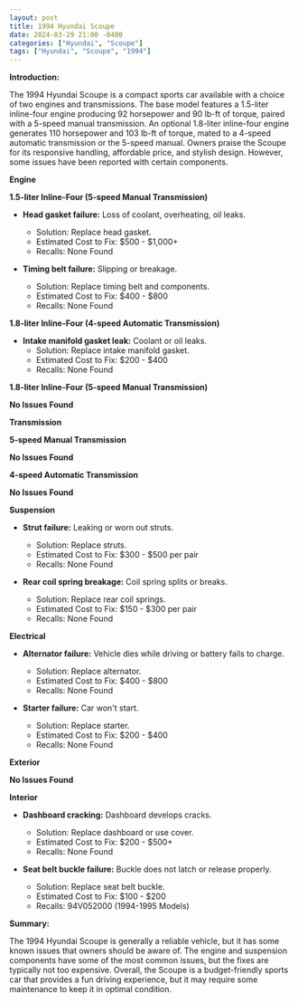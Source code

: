 ```yaml
---
layout: post
title: 1994 Hyundai Scoupe
date: 2024-03-29 21:00 -0400
categories: ["Hyundai", "Scoupe"]
tags: ["Hyundai", "Scoupe", "1994"]
---
```

**Introduction:**

The 1994 Hyundai Scoupe is a compact sports car available with a choice of two engines and transmissions. The base model features a 1.5-liter inline-four engine producing 92 horsepower and 90 lb-ft of torque, paired with a 5-speed manual transmission. An optional 1.8-liter inline-four engine generates 110 horsepower and 103 lb-ft of torque, mated to a 4-speed automatic transmission or the 5-speed manual. Owners praise the Scoupe for its responsive handling, affordable price, and stylish design. However, some issues have been reported with certain components.

**Engine**

**1.5-liter Inline-Four (5-speed Manual Transmission)**

* **Head gasket failure:** Loss of coolant, overheating, oil leaks.
  * Solution: Replace head gasket.
  * Estimated Cost to Fix: $500 - $1,000+
  * Recalls: None Found

* **Timing belt failure:** Slipping or breakage.
  * Solution: Replace timing belt and components.
  * Estimated Cost to Fix: $400 - $800
  * Recalls: None Found

**1.8-liter Inline-Four (4-speed Automatic Transmission)**

* **Intake manifold gasket leak:** Coolant or oil leaks.
  * Solution: Replace intake manifold gasket.
  * Estimated Cost to Fix: $200 - $400
  * Recalls: None Found

**1.8-liter Inline-Four (5-speed Manual Transmission)**

**No Issues Found**

**Transmission**

**5-speed Manual Transmission**

**No Issues Found**

**4-speed Automatic Transmission**

**No Issues Found**

**Suspension**

* **Strut failure:** Leaking or worn out struts.
  * Solution: Replace struts.
  * Estimated Cost to Fix: $300 - $500 per pair
  * Recalls: None Found

* **Rear coil spring breakage:** Coil spring splits or breaks.
  * Solution: Replace rear coil springs.
  * Estimated Cost to Fix: $150 - $300 per pair
  * Recalls: None Found

**Electrical**

* **Alternator failure:** Vehicle dies while driving or battery fails to charge.
  * Solution: Replace alternator.
  * Estimated Cost to Fix: $400 - $800
  * Recalls: None Found

* **Starter failure:** Car won't start.
  * Solution: Replace starter.
  * Estimated Cost to Fix: $200 - $400
  * Recalls: None Found

**Exterior**

**No Issues Found**

**Interior**

* **Dashboard cracking:** Dashboard develops cracks.
  * Solution: Replace dashboard or use cover.
  * Estimated Cost to Fix: $200 - $500+
  * Recalls: None Found

* **Seat belt buckle failure:** Buckle does not latch or release properly.
  * Solution: Replace seat belt buckle.
  * Estimated Cost to Fix: $100 - $200
  * Recalls: 94V052000 (1994-1995 Models)

**Summary:**

The 1994 Hyundai Scoupe is generally a reliable vehicle, but it has some known issues that owners should be aware of. The engine and suspension components have some of the most common issues, but the fixes are typically not too expensive. Overall, the Scoupe is a budget-friendly sports car that provides a fun driving experience, but it may require some maintenance to keep it in optimal condition.
